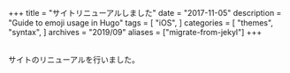 +++
title = "サイトリニューアルしました"
date = "2017-11-05"
description = "Guide to emoji usage in Hugo"
tags = [
    "iOS",
]
categories = [
    "themes",
    "syntax",
]
archives = "2019/09"
aliases = ["migrate-from-jekyl"]
+++

<br>
サイトのリニューアルを行いました。
